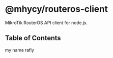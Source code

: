 # @mhycy/routeros-client
MikroTik RouterOS API client for node.js.

## Table of Contents
my name rafly